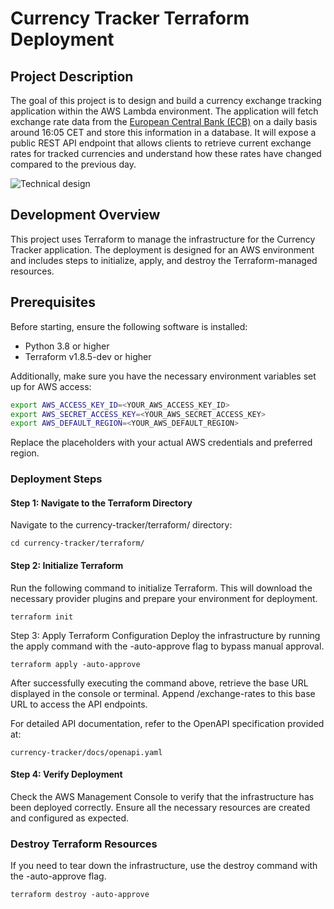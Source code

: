 # Currency Tracker Terraform Deployment

## Project Description

The goal of this project is to design and build a currency exchange tracking application within the AWS Lambda environment. The application will fetch exchange rate data from the [European Central Bank (ECB)](https://www.ecb.europa.eu/stats/policy_and_exchange_rates/euro_reference_exchange_rates/html/index.en.html) on a daily basis around 16:05 CET and store this information in a database. It will expose a public REST API endpoint that allows clients to retrieve current exchange rates for tracked currencies and understand how these rates have changed compared to the previous day.

![Technical design](https://drive.google.com/uc?id=1AeA0KhWip86YyNCTJ4sUt_UqOVvWuZl6)

## Development Overview

This project uses Terraform to manage the infrastructure for the Currency Tracker application. The deployment is designed for an AWS environment and includes steps to initialize, apply, and destroy the Terraform-managed resources.

## Prerequisites

Before starting, ensure the following software is installed:

- Python 3.8 or higher
- Terraform v1.8.5-dev or higher

Additionally, make sure you have the necessary environment variables set up for AWS access:

```bash
export AWS_ACCESS_KEY_ID=<YOUR_AWS_ACCESS_KEY_ID>
export AWS_SECRET_ACCESS_KEY=<YOUR_AWS_SECRET_ACCESS_KEY>
export AWS_DEFAULT_REGION=<YOUR_AWS_DEFAULT_REGION>
```

Replace the placeholders with your actual AWS credentials and preferred region.

### Deployment Steps
#### Step 1: Navigate to the Terraform Directory
Navigate to the currency-tracker/terraform/ directory:

```
cd currency-tracker/terraform/
```

#### Step 2: Initialize Terraform
Run the following command to initialize Terraform. This will download the necessary provider plugins and prepare your environment for deployment.

```
terraform init
```
Step 3: Apply Terraform Configuration
Deploy the infrastructure by running the apply command with the -auto-approve flag to bypass manual approval.

```
terraform apply -auto-approve
```
After successfully executing the command above, retrieve the base URL displayed in the console or terminal. Append /exchange-rates to this base URL to access the API endpoints.

For detailed API documentation, refer to the OpenAPI specification provided at:

```
currency-tracker/docs/openapi.yaml
```

#### Step 4: Verify Deployment

Check the AWS Management Console to verify that the infrastructure has been deployed correctly. Ensure all the necessary resources are created and configured as expected.

### Destroy Terraform Resources
If you need to tear down the infrastructure, use the destroy command with the -auto-approve flag.

```
terraform destroy -auto-approve
```
